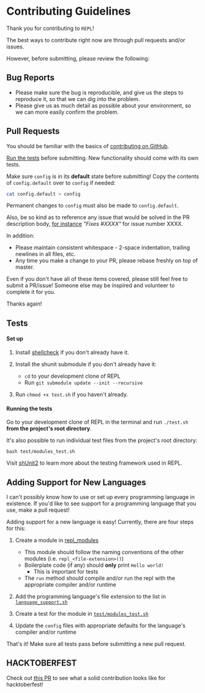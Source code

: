 # Contributing Guidelines

Thank you for contributing to `REPL`!

The best ways to contribute right now are through pull requests and/or issues.

However, before submitting, please review the following:

## Bug Reports

- Please make sure the bug is reproducible, and give us the steps to reproduce it, so that we can dig into the problem.
- Please give us as much detail as possible about your environment, so we can more easily confirm the problem.

## Pull Requests

You should be familiar with the basics of
[contributing on GitHub](https://help.github.com/articles/using-pull-requests).

[Run the tests](#Tests) before submitting. New functionality should come with its own tests.

Make sure `config` is in its **default** state before submitting! Copy the contents of `config.default` over to `config` if needed:

```bash
cat config.default > config
```

Permanent changes to `config` must also be made to `config.default`.

Also, be so kind as to reference
any issue that would be solved in the PR description body,
[for instance](https://help.github.com/articles/closing-issues-via-commit-messages/)
_"Fixes #XXXX"_ for issue number XXXX.

In addition:

- Please maintain consistent whitespace - 2-space indentation, trailing newlines in all files, etc.
- Any time you make a change to your PR, please rebase freshly on top of master.

Even if you don't have all of these items covered, please still feel free to submit a PR/issue! Someone else may be inspired and volunteer to complete it for you.

Thanks again!

## Tests

#### Set up

1. Install [shellcheck](https://github.com/koalaman/shellcheck) if you don't already have it.

2. Install the shunit submodule if you don't already have it:

   - `cd` to your development clone of REPL
   - Run `git submodule update --init --recursive`

3. Run `chmod +x test.sh` if you haven't already.

#### Running the tests

Go to your development clone of REPL in the terminal and run `./test.sh` **from the project's root directory**.

It's also possible to run individual test files from the project's root directory:

```
bash test/modules_test.sh
```

Visit [shUnit2](https://github.com/kward/shunit2/) to learn more about the testing framework used in REPL.

## Adding Support for New Languages

I can't possibly know how to use or set up every programming language in existence. If you'd like to see support for a programming language that you use, make a pull request!

Adding support for a new language is easy! Currently, there are four steps for this:

1. Create a module in [repl_modules](modules/repl_modules.sh)

   - This module should follow the naming conventions of the other modules (i.e. `repl_<file-extension>()`)
   - Boilerplate code (if any) should **only** print `Hello world!`
     - This is important for tests
   - The `run` method should compile and/or run the repl with the appropriate compiler and/or runtime

2. Add the programming language's file extension to the list in [`language_support.sh`](language_support.sh)

3. Create a test for the module in [`test/modules_test.sh`](test/modules_test.sh)

4. Update the `config` files with appropriate defaults for the language's compiler and/or runtime

That's it! Make sure all tests pass before submitting a new pull request.

## HACKTOBERFEST
Check out [this PR](https://github.com/repl-cli/REPL/pull/2) to see what a solid contribution looks like for hacktoberfest!
